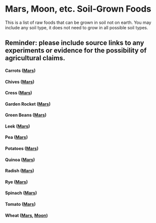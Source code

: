 # Mars, Moon, etc. Soil-Grown Foods

This is a list of raw foods that can be grown in soil not on earth.  You may include any soil type, it does not need to grow in all possible soil types.

**Reminder: please include source links to any experiments or evidence for the possibility of agricultural claims.**
-------

#### Carrots ([Mars][3])
#### Chives ([Mars][1])
#### Cress ([Mars][1])
#### Garden Rocket ([Mars][1])
#### Green Beans ([Mars][3])
#### Leek ([Mars][1])
#### Pea ([Mars][1])
#### Potatoes ([Mars][2])
#### Quinoa ([Mars][1])
#### Radish ([Mars][1])
#### Rye ([Mars][1])
#### Spinach ([Mars][1])
#### Tomato ([Mars][1])
#### Wheat ([Mars][4], [Moon][4])


[1]: https://www.nasa.gov/feature/farming-in-martian-gardens
[2]: https://cipotato.org/blog/indicators-show-potatoes-can-grow-mars/
[3]: https://community.mars-one.com/blog/food-for-mars-green-beans-and-potatoes
[4]: https://www.vox.com/2014/9/20/6532299/mars-farming-soil
